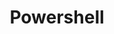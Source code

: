 ---
title: "Powershell"
description: "Powershell ist ein gern genutztes Tool als Sysadmin. Bild von Luca Bravo Unsplash"
slug: "powershell"
image: "luca-bravo-XJXWbfSo2f0-unsplash.jpg"
style:
    background: "#2a9d8f"
    color: "#fff"
---